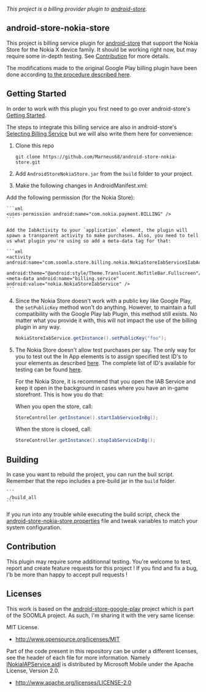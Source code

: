 *This project is a billing provider plugin to [android-store](https://github.com/soomla/android-store).*

## android-store-nokia-store

This project is billing service plugin for [android-store](https://github.com/soomla/android-store) that support the Nokia Store for the Nokia X device family. It should be working right now, but may require some in-depth testing. See [Contribution](##Contribution) for more details.

The modifications made to the original Google Play billing plugin have been done according [to the procedure described here](http://developer.nokia.com/resources/library/nokia-x/nokia-in-app-payment/nokia-in-app-payment-porting-guide.html).

## Getting Started

In order to work with this plugin you first need to go over android-store's [Getting Started](https://github.com/soomla/android-store#getting-started).

The steps to integrate this billing service are also in android-store's [Selecting Billing Service](https://github.com/soomla/android-store#google-play) but we will also write them here for convenience:

1. Clone this repo

    ```
    git clone https://github.com/Marneus68/android-store-nokia-store.git
    ```

2. Add `AndroidStoreNokiaStore.jar` from the `build` folder to your project.
3. Make the following changes in AndroidManifest.xml:

  Add the following permission (for the Nokia Store):

    ```xml
    <uses-permission android:name="com.nokia.payment.BILLING" />
    ```

    Add the IabActivity to your `application` element, the plugin will spawn a transparent activity to make purchases. Also, you need to tell us what plugin you're using so add a meta-data tag for that:

    ```xml
    <activity android:name="com.soomla.store.billing.nokia.NokiaStoreIabService$IabActivity"
        android:theme="@android:style/Theme.Translucent.NoTitleBar.Fullscreen"/>
    <meta-data android:name="billing.service" android:value="nokia.NokiaStoreIabService" />
    ```

4. Since the Nokia Store doesn't work with a public key like Google Play, the `setPublicKey` method won't do anything. However, to maintain a full compatibility with the Google Play Iab Plugin, this method still exists. No matter what you provide it with, this will not impact the use of the billing plugin in any way.

    ```Java
    NokiaStoreIabService.getInstance().setPublicKey("foo");
    ```


5. The Nokia Store doesn't allow test purchases per say. The only way for you to test out the In App elements is to assign specified test ID's to your elements as described [here](http://developer.nokia.com/resources/library/nokia-x/nokia-in-app-payment/nokia-in-app-payment-porting-guide.html#toc_TestingInAppPurchases). The complete list of ID's available for testing can be found [here](http://developer.nokia.com/resources/library/nokia-x/nokia-in-app-payment/nokia-in-app-payment-developer-guide/product-ids-for-testing-purposes.html).

    For the Nokia Store, it is recommend that you open the IAB Service and keep it open in the background in cases where you have an in-game storefront. This is how you do that:

    When you open the store, call:  

    ```Java
    StoreController.getInstance().startIabServiceInBg();
    ```

    When the store is closed, call:  

    ```Java
    StoreController.getInstance().stopIabServiceInBg();
    ```
## Building

In case you want to rebuild the project, you can run the buil script. Remember that the repo includes a pre-build jar in the `build` folder.

    ```
    ./build_all
    ```

If you run into any trouble while executing the build script, check the [android-store-nokia-store.properties](https://github.com/Marneus68/android-store-nokia-store/blob/master/android-store-nokia-store.properties) file and tweak variables to match your system configuration.

## Contribution

This plugin may require some additionnal testing. You're welcome to test, report and create feature requests for this project ! If you find and fix a bug, I'b be more than happy to accept pull requests !

## Licenses

This work is based on the [android-store-google-play](https://github.com/soomla/android-store-google-play) project which is part of the SOOMLA project. As such, I'm sharing it with the very same license:  

MIT License.
+ http://www.opensource.org/licenses/MIT

Part of the code present in this repository can be under a different licenses, see the header of each file for more information. Namely [INokiaIAPService.aidl](https://github.com/Marneus68/android-store-nokia-store/blob/master/src/com/nokia/payment/iap/aidl/INokiaIAPService.aidl) is distributed by Microsoft Mobile under the Apache License, Version 2.0.
+ http://www.apache.org/licenses/LICENSE-2.0

